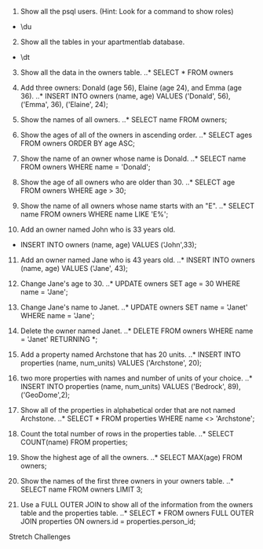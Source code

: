 
1. Show all the psql users. (Hint: Look for a command to show roles)
  * \du

2. Show all the tables in your apartmentlab database.
* \dt

3. Show all the data in the owners table.
..* SELECT * FROM owners

4. Add three owners: Donald (age 56), Elaine (age 24), and Emma (age 36).
..* INSERT INTO owners (name, age) VALUES ('Donald', 56), ('Emma', 36), ('Elaine', 24);

5. Show the names of all owners.
..* SELECT name FROM owners;

6. Show the ages of all of the owners in ascending order.
..* SELECT ages FROM owners ORDER BY age ASC;

7. Show the name of an owner whose name is Donald.
..* SELECT name FROM owners WHERE name = 'Donald';

8. Show the age of all owners who are older than 30.
..* SELECT age FROM owners WHERE age > 30;

9. Show the name of all owners whose name starts with an "E".
..* SELECT name FROM owners WHERE name LIKE 'E%';

10. Add an owner named John who is 33 years old.
* INSERT INTO owners (name, age) VALUES ('John',33);

11. Add an owner named Jane who is 43 years old.
..* INSERT INTO owners (name, age) VALUES ('Jane', 43);

12. Change Jane's age to 30.
..* UPDATE owners SET age = 30 WHERE name = 'Jane';

13. Change Jane's name to Janet.
..* UPDATE owners SET name = 'Janet' WHERE name = 'Jane';

14. Delete the owner named Janet.
..* DELETE FROM owners WHERE name = 'Janet' RETURNING *;

15. Add a property named Archstone that has 20 units.
..* INSERT INTO properties (name, num_units) VALUES ('Archstone', 20);

16. two more properties with names and number of units of your choice.
..* INSERT INTO properties (name, num_units) VALUES ('Bedrock', 89), ('GeoDome',2);

17. Show all of the properties in alphabetical order that are not named Archstone.
..* SELECT * FROM properties WHERE name <> 'Archstone';

18. Count the total number of rows in the properties table.
..* SELECT COUNT(name) FROM properties;

19. Show the highest age of all the owners.
..* SELECT MAX(age) FROM owners;

20. Show the names of the first three owners in your owners table.
..* SELECT name FROM owners LIMIT 3;

21. Use a FULL OUTER JOIN to show all of the information from the owners table and the properties table.
..* SELECT * FROM owners FULL OUTER JOIN properties ON owners.id = properties.person_id;

Stretch Challenges






